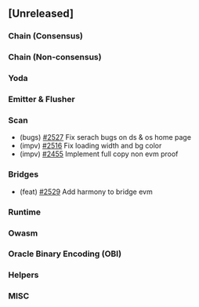 <!--
(feat): New feature
(impv): Improvement / Enhancement
(docs): Documentation
(bugs): Bug fixes
(chore): Chore/cleanup work
-->

## [Unreleased]

### Chain (Consensus)

### Chain (Non-consensus)

### Yoda

### Emitter & Flusher

### Scan

- (bugs) [\#2527](https://github.com/bandprotocol/bandchain/pull/2527) Fix serach bugs on ds & os home page
- (impv) [\#2516](https://github.com/bandprotocol/bandchain/pull/2516) Fix loading width and bg color
- (impv) [\#2455](https://github.com/bandprotocol/bandchain/pull/2455) Implement full copy non evm proof

### Bridges

- (feat) [\#2529](https://github.com/bandprotocol/bandchain/pull/2529) Add harmony to bridge evm

### Runtime

### Owasm

### Oracle Binary Encoding (OBI)

### Helpers

### MISC

